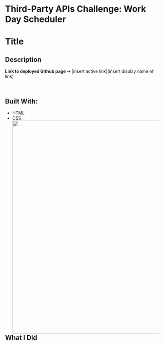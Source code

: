 # Third-Party APIs Challenge: Work Day Scheduler
# Title


## **Description**


**Link to deployed Github page ➝** [insert active link](insert display name of link)

<br/>

## **Built With:**
+ HTML
+ CSS <img align="right" src="insert image relative path" width="700px" />

<br/>

## **What I Did**


